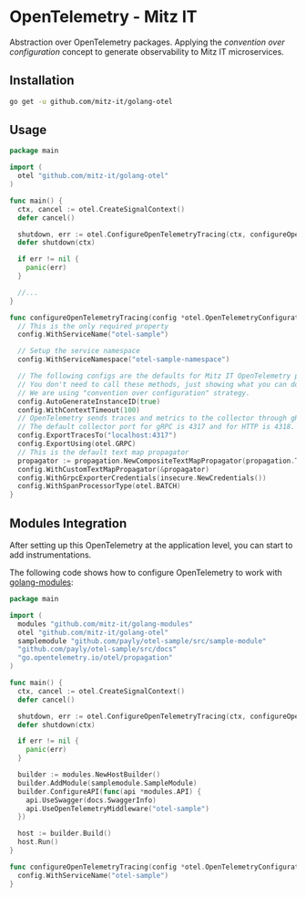 # OpenTelemetry - Mitz IT

Abstraction over OpenTelemetry packages. Applying the _convention over configuration_ concept to generate observability to Mitz IT microservices.

## Installation

```bash
go get -u github.com/mitz-it/golang-otel
```

## Usage

```go
package main

import (
  otel "github.com/mitz-it/golang-otel"
)

func main() {
  ctx, cancel := otel.CreateSignalContext()
  defer cancel()

  shutdown, err := otel.ConfigureOpenTelemetryTracing(ctx, configureOpenTelemetryTracing)
  defer shutdown(ctx)

  if err != nil {
    panic(err)
  }

  //...
}

func configureOpenTelemetryTracing(config *otel.OpenTelemetryConfiguration) {
  // This is the only required property
  config.WithServiceName("otel-sample")

  // Setup the service namespace
  config.WithServiceNamespace("otel-sample-namespace")

  // The following configs are the defaults for Mitz IT OpenTelemetry package.
  // You don't need to call these methods, just showing what you can do with Mitz-IT OpenTelemetry package.
  // We are using "convention over configuration" strategy.
  config.AutoGenerateInstanceID(true)
  config.WithContextTimeout(100)
  // OpenTelemetry sends traces and metrics to the collector through gRPC or HTTP protocols.
  // The default collector port for gRPC is 4317 and for HTTP is 4318.
  config.ExportTracesTo("localhost:4317") 
  config.ExportUsing(otel.GRPC)
  // This is the default text map propagator
  propagator := propagation.NewCompositeTextMapPropagator(propagation.TraceContext{}, propagation.Baggage{}) 
  config.WithCustomTextMapPropagator(&propagator)
  config.WithGrpcExporterCredentials(insecure.NewCredentials())
  config.WithSpanProcessorType(otel.BATCH)
}
```

## Modules Integration

After setting up this OpenTelemetry at the application level, you can start to add instrumentations.

The following code shows how to configure OpenTelemetry to work with [golang-modules](https://github.com/mitz-it/golang-modules):

```go
package main

import (
  modules "github.com/mitz-it/golang-modules"
  otel "github.com/mitz-it/golang-otel"
  samplemodule "github.com/payly/otel-sample/src/sample-module"
  "github.com/payly/otel-sample/src/docs"
  "go.opentelemetry.io/otel/propagation"
)

func main() {
  ctx, cancel := otel.CreateSignalContext()
  defer cancel()

  shutdown, err := otel.ConfigureOpenTelemetryTracing(ctx, configureOpenTelemetryTracing)
  defer shutdown(ctx)

  if err != nil {
    panic(err)
  }

  builder := modules.NewHostBuilder()
  builder.AddModule(samplemodule.SampleModule)
  builder.ConfigureAPI(func(api *modules.API) {
    api.UseSwagger(docs.SwaggerInfo)
    api.UseOpenTelemetryMiddleware("otel-sample")
  })

  host := builder.Build()
  host.Run()
}

func configureOpenTelemetryTracing(config *otel.OpenTelemetryConfiguration) {
  config.WithServiceName("otel-sample")
}
```